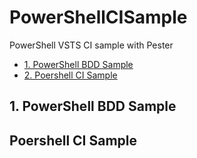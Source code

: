 # PowerShellCISample
PowerShell VSTS CI sample with Pester

* [1. PowerShell BDD Sample](#1.-powerShell-bdd-sample)
* [2. Poershell CI Sample](#Poershell-ci-sample)

## 1. PowerShell BDD Sample



## Poershell CI Sample
